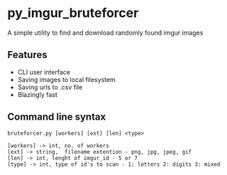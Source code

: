 # py_imgur_bruteforcer

A simple utility to find and download randomly found imgur images

## Features 
- CLI user interface
- Saving images to local filesystem
- Saving urls to .csv file
- Blazingly fast

## Command line syntax

```
bruteforcer.py [workers] [ext] [len] <type>

[workers] -> int, no. of workers
[ext] -> string,  filename extention - png, jpg, jpeg, gif
[len] -> int, lenght of imgur_id - 5 or 7
[type] -> int, type of id's to scan - 1: letters 2: digits 3: mixed
```
